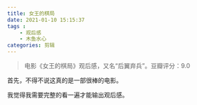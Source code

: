 ```yaml
---
title: 女王的棋局
date: 2021-01-10 15:15:37
tags : 
    - 观后感
    - 木鱼水心
categories: 剪辑
---
```


> 电影《女王的棋局》观后感，又名“后翼弃兵”。豆瓣评分：9.0

首先，不得不说这真的是一部很棒的电影。

我觉得我需要完整的看一遍才能输出观后感。
